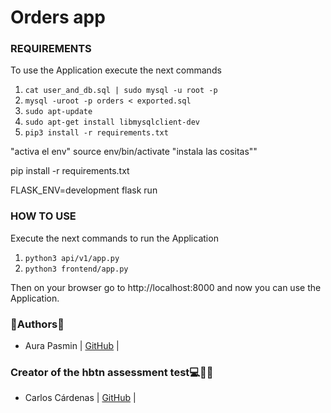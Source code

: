 # Orders app


### REQUIREMENTS
To use the Application execute the next commands
<ol>
	<li><code>cat user_and_db.sql | sudo mysql -u root -p</code></li>
	<li><code>mysql -uroot -p orders < exported.sql</code></li>
	<li><code>sudo apt-update</code></li>
	<li><code>sudo apt-get install libmysqlclient-dev</code></li>
	<li><code>pip3 install -r requirements.txt</code></li>
</ol>


"activa el env"
source env/bin/activate
"instala las cositas""

pip install -r requirements.txt

FLASK_ENV=development flask run

### HOW TO USE
Execute the next commands to run the Application
<ol>
	<li><code>python3 api/v1/app.py</code></li>
	<li><code>python3 frontend/app.py</code></li>
</ol>

Then on your browser go to http://localhost:8000 and now you can use the Application.


### 🌼Authors🌼
* Aura Pasmin | [GitHub](https://github.com/auraPasmin) |

### Creator of the hbtn assessment test💻👨‍💻
* Carlos Cárdenas | [GitHub](https://github.com/carcagi) |
